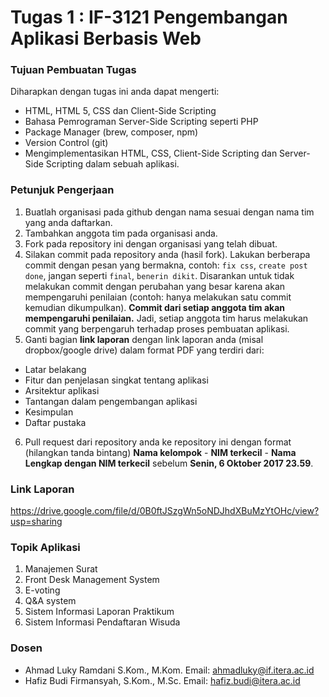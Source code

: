 # Tugas 1 : IF-3121 Pengembangan Aplikasi Berbasis Web

### Tujuan Pembuatan Tugas

Diharapkan dengan tugas ini anda dapat mengerti:
* HTML, HTML 5, CSS dan Client-Side Scripting
* Bahasa Pemrograman Server-Side Scripting seperti PHP 
* Package Manager (brew, composer, npm)
* Version Control (git)
* Mengimplementasikan HTML, CSS, Client-Side Scripting dan Server-Side Scripting dalam sebuah aplikasi.

### Petunjuk Pengerjaan

1. Buatlah organisasi pada github dengan nama sesuai dengan nama tim yang anda daftarkan.
2. Tambahkan anggota tim pada organisasi anda.
3. Fork pada repository ini dengan organisasi yang telah dibuat.
4. Silakan commit pada repository anda (hasil fork). Lakukan berberapa commit dengan pesan yang bermakna, contoh: `fix css`, `create post done`, jangan seperti `final`, `benerin dikit`. Disarankan untuk tidak melakukan commit dengan perubahan yang besar karena akan mempengaruhi penilaian (contoh: hanya melakukan satu commit kemudian dikumpulkan). **Commit dari setiap anggota tim akan mempengaruhi penilaian.** Jadi, setiap anggota tim harus melakukan commit yang berpengaruh terhadap proses pembuatan aplikasi.
5. Ganti bagian **link laporan** dengan link laporan anda (misal dropbox/google drive) dalam format PDF yang terdiri dari:
  - Latar belakang
  - Fitur dan penjelasan singkat tentang aplikasi
  - Arsitektur aplikasi
  - Tantangan dalam pengembangan aplikasi
  - Kesimpulan 
  - Daftar pustaka
6. Pull request dari repository anda ke repository ini dengan format (hilangkan tanda bintang) **Nama kelompok** - **NIM terkecil** - **Nama Lengkap dengan NIM terkecil** sebelum **Senin, 6 Oktober 2017 23.59**.

### Link Laporan
https://drive.google.com/file/d/0B0ftJSzgWn5oNDJhdXBuMzYtOHc/view?usp=sharing

### Topik Aplikasi
1. Manajemen Surat
2. Front Desk Management System
3. E-voting
4. Q&A system
5. Sistem Informasi Laporan Praktikum
6. Sistem Informasi Pendaftaran Wisuda

### Dosen
- Ahmad Luky Ramdani S.Kom., M.Kom. Email: ahmadluky@if.itera.ac.id
- Hafiz Budi Firmansyah, S.Kom., M.Sc. Email: hafiz.budi@itera.ac.id 
